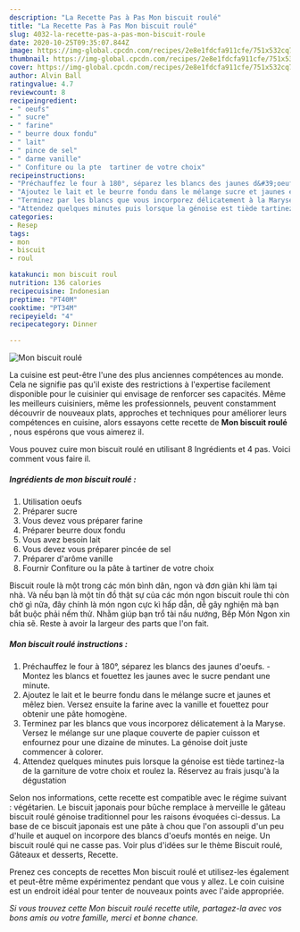 ```yaml
---
description: "La Recette Pas à Pas Mon biscuit roulé"
title: "La Recette Pas à Pas Mon biscuit roulé"
slug: 4032-la-recette-pas-a-pas-mon-biscuit-roule
date: 2020-10-25T09:35:07.844Z
image: https://img-global.cpcdn.com/recipes/2e8e1fdcfa911cfe/751x532cq70/mon-biscuit-roule-photo-principale-de-la-recette.jpg
thumbnail: https://img-global.cpcdn.com/recipes/2e8e1fdcfa911cfe/751x532cq70/mon-biscuit-roule-photo-principale-de-la-recette.jpg
cover: https://img-global.cpcdn.com/recipes/2e8e1fdcfa911cfe/751x532cq70/mon-biscuit-roule-photo-principale-de-la-recette.jpg
author: Alvin Ball
ratingvalue: 4.7
reviewcount: 8
recipeingredient:
- " oeufs"
- " sucre"
- " farine"
- " beurre doux fondu"
- " lait"
- " pince de sel"
- " darme vanille"
- " Confiture ou la pte  tartiner de votre choix"
recipeinstructions:
- "Préchauffez le four à 180°, séparez les blancs des jaunes d&#39;oeufs.  Montez les blancs et fouettez les jaunes avec le sucre pendant une minute."
- "Ajoutez le lait et le beurre fondu dans le mélange sucre et jaunes et mêlez bien. Versez ensuite la farine avec la vanille et fouettez pour obtenir une pâte homogène."
- "Terminez par les blancs que vous incorporez délicatement à la Maryse. Versez le mélange sur une plaque couverte de papier cuisson et enfournez pour une dizaine de minutes. La génoise doit juste commencer à colorer."
- "Attendez quelques minutes puis lorsque la génoise est tiède tartinez-la de la garniture de votre choix et roulez la. Réservez au frais jusqu&#39;à la dégustation"
categories:
- Resep
tags:
- mon
- biscuit
- roul

katakunci: mon biscuit roul 
nutrition: 136 calories
recipecuisine: Indonesian
preptime: "PT40M"
cooktime: "PT34M"
recipeyield: "4"
recipecategory: Dinner

---
```



![Mon biscuit roulé](https://img-global.cpcdn.com/recipes/2e8e1fdcfa911cfe/751x532cq70/mon-biscuit-roule-photo-principale-de-la-recette.jpg)

La cuisine est peut-être l'une des plus anciennes compétences au monde. Cela ne signifie pas qu'il existe des restrictions à l'expertise facilement disponible pour le cuisinier qui envisage de renforcer ses capacités. Même les meilleurs cuisiniers, même les professionnels, peuvent constamment découvrir de nouveaux plats, approches et techniques pour améliorer leurs compétences en cuisine, alors essayons cette recette de <strong> Mon biscuit roulé </strong>, nous espérons que vous aimerez il.

<!--inarticleads1-->

Vous pouvez cuire mon biscuit roulé en utilisant 8 Ingrédients et 4 pas. Voici comment vous faire il.

##### Ingrédients de mon biscuit roulé :

1. Utilisation  oeufs
1. Préparer  sucre
1. Vous devez vous préparer  farine
1. Préparer  beurre doux fondu
1. Vous avez besoin  lait
1. Vous devez vous préparer  pincée de sel
1. Préparer  d&#39;arôme vanille
1. Fournir  Confiture ou la pâte à tartiner de votre choix


Biscuit roule là một trong các món bình dân, ngon và đơn giản khi làm tại nhà. Và nếu bạn là một tín đồ thật sự của các món ngon biscuit roule thì còn chờ gì nữa, đây chính là món ngon cực kì hấp dẫn, dễ gây nghiện mà bạn bắt buộc phải nếm thử. Nhằm giúp bạn trổ tài nấu nướng, Bếp Món Ngon xin chia sẽ. Reste à avoir la largeur des parts que l&#39;on fait. 

<!--inarticleads2-->

##### Mon biscuit roulé instructions :

1. Préchauffez le four à 180°, séparez les blancs des jaunes d&#39;oeufs.  - Montez les blancs et fouettez les jaunes avec le sucre pendant une minute.
1. Ajoutez le lait et le beurre fondu dans le mélange sucre et jaunes et mêlez bien. Versez ensuite la farine avec la vanille et fouettez pour obtenir une pâte homogène.
1. Terminez par les blancs que vous incorporez délicatement à la Maryse. Versez le mélange sur une plaque couverte de papier cuisson et enfournez pour une dizaine de minutes. La génoise doit juste commencer à colorer.
1. Attendez quelques minutes puis lorsque la génoise est tiède tartinez-la de la garniture de votre choix et roulez la. Réservez au frais jusqu&#39;à la dégustation


Selon nos informations, cette recette est compatible avec le régime suivant : végétarien. Le biscuit japonais pour bûche remplace à merveille le gâteau biscuit roulé génoise traditionnel pour les raisons évoquées ci-dessus. La base de ce biscuit japonais est une pâte à chou que l&#39;on assoupli d&#39;un peu d&#39;huile et auquel on incorpore des blancs d&#39;oeufs montés en neige. Un biscuit roulé qui ne casse pas. Voir plus d&#39;idées sur le thème Biscuit roulé, Gâteaux et desserts, Recette. 

<!--inarticleads1-->

<p>
Prenez ces concepts de recettes Mon biscuit roulé et utilisez-les également et peut-être même expérimentez pendant que vous y allez. Le coin cuisine est un endroit idéal pour tenter de nouveaux points avec l'aide appropriée.
</p>

<p>
<i>Si vous trouvez cette Mon biscuit roulé recette utile, partagez-la avec vos bons amis ou votre famille, merci et bonne chance.</i>
</p>
